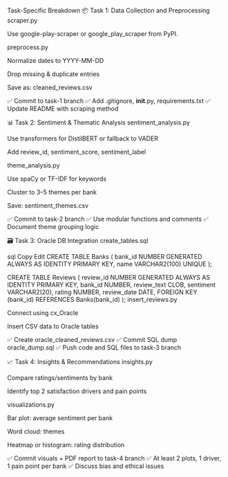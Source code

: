  Task-Specific Breakdown
📦 Task 1: Data Collection and Preprocessing
scraper.py

Use google-play-scraper or google_play_scraper from PyPI.

preprocess.py

Normalize dates to YYYY-MM-DD

Drop missing & duplicate entries

Save as: cleaned_reviews.csv

✅ Commit to task-1 branch
✅ Add .gitignore, __init__.py, requirements.txt
✅ Update README with scraping method

📊 Task 2: Sentiment & Thematic Analysis
sentiment_analysis.py

Use transformers for DistilBERT or fallback to VADER

Add review_id, sentiment_score, sentiment_label

theme_analysis.py

Use spaCy or TF-IDF for keywords

Cluster to 3–5 themes per bank

Save: sentiment_themes.csv

✅ Commit to task-2 branch
✅ Use modular functions and comments
✅ Document theme grouping logic

🗃️ Task 3: Oracle DB Integration
create_tables.sql

sql
Copy
Edit
CREATE TABLE Banks (
    bank_id NUMBER GENERATED ALWAYS AS IDENTITY PRIMARY KEY,
    name VARCHAR2(100) UNIQUE
);

CREATE TABLE Reviews (
    review_id NUMBER GENERATED ALWAYS AS IDENTITY PRIMARY KEY,
    bank_id NUMBER,
    review_text CLOB,
    sentiment VARCHAR2(20),
    rating NUMBER,
    review_date DATE,
    FOREIGN KEY (bank_id) REFERENCES Banks(bank_id)
);
insert_reviews.py

Connect using cx_Oracle

Insert CSV data to Oracle tables

✅ Create oracle_cleaned_reviews.csv
✅ Commit SQL dump oracle_dump.sql
✅ Push code and SQL files to task-3 branch

📈 Task 4: Insights & Recommendations
insights.py

Compare ratings/sentiments by bank

Identify top 2 satisfaction drivers and pain points

visualizations.py

Bar plot: average sentiment per bank

Word cloud: themes

Heatmap or histogram: rating distribution

✅ Commit visuals + PDF report to task-4 branch
✅ At least 2 plots, 1 driver, 1 pain point per bank
✅ Discuss bias and ethical issues